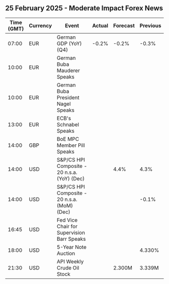 ## 25 February 2025 - Moderate Impact Forex News

| Time (GMT) | Currency | Event | Actual | Forecast | Previous |
|------|----------|-------|--------|----------|----------|
| 07:00 | EUR | German GDP (YoY) (Q4) | -0.2% | -0.2% | -0.3% |
| 10:00 | EUR | German Buba Mauderer Speaks |  |  |  |
| 10:00 | EUR | German Buba President Nagel Speaks |  |  |  |
| 13:00 | EUR | ECB's Schnabel Speaks |  |  |  |
| 14:00 | GBP | BoE MPC Member Pill Speaks |  |  |  |
| 14:00 | USD | S&P/CS HPI Composite - 20 n.s.a. (YoY) (Dec) |  | 4.4% | 4.3% |
| 14:00 | USD | S&P/CS HPI Composite - 20 n.s.a. (MoM) (Dec) |  |  | -0.1% |
| 16:45 | USD | Fed Vice Chair for Supervision Barr Speaks |  |  |  |
| 18:00 | USD | 5-Year Note Auction |  |  | 4.330% |
| 21:30 | USD | API Weekly Crude Oil Stock |  | 2.300M | 3.339M |
